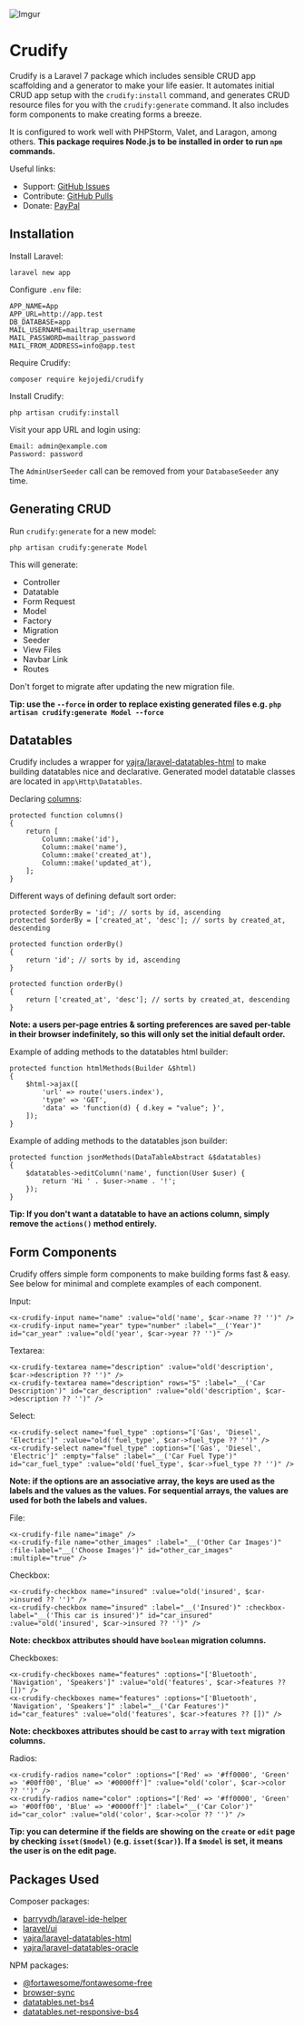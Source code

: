 ![Imgur](https://i.imgur.com/0LaKZQK.png)

# Crudify

Crudify is a Laravel 7 package which includes sensible CRUD app scaffolding and a generator to make your life easier. It automates initial CRUD app setup with the `crudify:install` command, and generates CRUD resource files for you with the `crudify:generate` command. It also includes form components to make creating forms a breeze.

It is configured to work well with PHPStorm, Valet, and Laragon, among others. **This package requires Node.js to be installed in order to run `npm` commands.**

Useful links:

- Support: [GitHub Issues](https://github.com/kejojedi/crudify/issues)
- Contribute: [GitHub Pulls](https://github.com/kejojedi/crudify/pulls)
- Donate: [PayPal](https://www.paypal.com/paypalme2/kjjdion)

## Installation

Install Laravel:

    laravel new app
    
Configure `.env` file:

    APP_NAME=App
    APP_URL=http://app.test
    DB_DATABASE=app
    MAIL_USERNAME=mailtrap_username
    MAIL_PASSWORD=mailtrap_password
    MAIL_FROM_ADDRESS=info@app.test

Require Crudify:

    composer require kejojedi/crudify
    
Install Crudify:

    php artisan crudify:install

Visit your app URL and login using:

    Email: admin@example.com
    Password: password

The `AdminUserSeeder` call can be removed from your `DatabaseSeeder` any time.

## Generating CRUD

Run `crudify:generate` for a new model:

    php artisan crudify:generate Model
    
This will generate:

- Controller
- Datatable
- Form Request
- Model
- Factory
- Migration
- Seeder
- View Files
- Navbar Link
- Routes

Don't forget to migrate after updating the new migration file.

**Tip: use the `--force` in order to replace existing generated files e.g. `php artisan crudify:generate Model --force`**

## Datatables

Crudify includes a wrapper for [yajra/laravel-datatables-html](https://github.com/yajra/laravel-datatables-html) to make building datatables nice and declarative. Generated model datatable classes are located in `app\Http\Datatables`.

Declaring [columns](https://yajrabox.com/docs/laravel-datatables/master/html-builder-column-builder):

    protected function columns()
    {
        return [
            Column::make('id'),
            Column::make('name'),
            Column::make('created_at'),
            Column::make('updated_at'),
        ];
    }

Different ways of defining default sort order:

    protected $orderBy = 'id'; // sorts by id, ascending
    protected $orderBy = ['created_at', 'desc']; // sorts by created_at, descending
    
    protected function orderBy()
    {
        return 'id'; // sorts by id, ascending
    }
    
    protected function orderBy()
    {
        return ['created_at', 'desc']; // sorts by created_at, descending
    }
    
**Note: a users per-page entries & sorting preferences are saved per-table in their browser indefinitely, so this will only set the initial default order.**
    
Example of adding methods to the datatables html builder:

    protected function htmlMethods(Builder &$html)
    {
        $html->ajax([
            'url' => route('users.index'),
            'type' => 'GET',
            'data' => 'function(d) { d.key = "value"; }',
        ]);
    }
    
Example of adding methods to the datatables json builder:

    protected function jsonMethods(DataTableAbstract &$datatables)
    {
        $datatables->editColumn('name', function(User $user) {
            return 'Hi ' . $user->name . '!';
        });
    }
    
**Tip: If you don't want a datatable to have an actions column, simply remove the `actions()` method entirely.**

## Form Components

Crudify offers simple form components to make building forms fast & easy. See below for minimal and complete examples of each component.

Input:

    <x-crudify-input name="name" :value="old('name', $car->name ?? '')" />
    <x-crudify-input name="year" type="number" :label="__('Year')" id="car_year" :value="old('year', $car->year ?? '')" />

Textarea:

    <x-crudify-textarea name="description" :value="old('description', $car->description ?? '')" />
    <x-crudify-textarea name="description" rows="5" :label="__('Car Description')" id="car_description" :value="old('description', $car->description ?? '')" />
    
Select:

    <x-crudify-select name="fuel_type" :options="['Gas', 'Diesel', 'Electric']" :value="old('fuel_type', $car->fuel_type ?? '')" />
    <x-crudify-select name="fuel_type" :options="['Gas', 'Diesel', 'Electric']" :empty="false" :label="__('Car Fuel Type')" id="car_fuel_type" :value="old('fuel_type', $car->fuel_type ?? '')" />

**Note: if the options are an associative array, the keys are used as the labels and the values as the values. For sequential arrays, the values are used for both the labels and values.**

File:

    <x-crudify-file name="image" />
    <x-crudify-file name="other_images" :label="__('Other Car Images')" :file-label="__('Choose Images')" id="other_car_images" :multiple="true" />

Checkbox:

    <x-crudify-checkbox name="insured" :value="old('insured', $car->insured ?? '')" />
    <x-crudify-checkbox name="insured" :label="__('Insured')" :checkbox-label="__('This car is insured')" id="car_insured" :value="old('insured', $car->insured ?? '')" />

**Note: checkbox attributes should have `boolean` migration columns.**

Checkboxes:

    <x-crudify-checkboxes name="features" :options="['Bluetooth', 'Navigation', 'Speakers']" :value="old('features', $car->features ?? [])" />
    <x-crudify-checkboxes name="features" :options="['Bluetooth', 'Navigation', 'Speakers']" :label="__('Car Features')" id="car_features" :value="old('features', $car->features ?? [])" />

**Note: checkboxes attributes should be cast to `array` with `text` migration columns.**

Radios:

    <x-crudify-radios name="color" :options="['Red' => '#ff0000', 'Green' => '#00ff00', 'Blue' => '#0000ff']" :value="old('color', $car->color ?? '')" />
    <x-crudify-radios name="color" :options="['Red' => '#ff0000', 'Green' => '#00ff00', 'Blue' => '#0000ff']" :label="__('Car Color')" id="car_color" :value="old('color', $car->color ?? '')" />

**Tip: you can determine if the fields are showing on the `create` or `edit` page by checking `isset($model)` (e.g. `isset($car)`). If a `$model` is set, it means the user is on the edit page.**

## Packages Used

Composer packages:

- [barryvdh/laravel-ide-helper](https://github.com/barryvdh/laravel-ide-helper)
- [laravel/ui](https://github.com/laravel/ui)
- [yajra/laravel-datatables-html](https://github.com/yajra/laravel-datatables-html)
- [yajra/laravel-datatables-oracle](https://github.com/yajra/laravel-datatables)

NPM packages:

- [@fortawesome/fontawesome-free](https://www.npmjs.com/package/@fortawesome/fontawesome-free)
- [browser-sync](https://www.npmjs.com/package/browser-sync)
- [datatables.net-bs4](https://www.npmjs.com/package/datatables.net-bs4)
- [datatables.net-responsive-bs4](https://www.npmjs.com/package/datatables.net-responsive-bs4)
